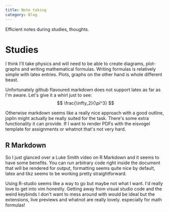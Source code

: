 ```yaml
---
title: Note taking
category: Blog
---
```

Efficient notes during studies, thoughts.

# Studies
I think I'll take physics and will need to be able to create diagrams, plot-graphs and writing mathematical formulas. Writing formulas is relatively simple with latex entries. Plots, graphs on the other hand is whole different beast.

Unfortunately github flavoured markdown does not support latex as far as I'm aware. Let's give it a whirl just to see:
$$
\frac{\infty_2}{\pi^3}
$$

Otherwise markdown seems like a really nice approach with a good outline, joplin might actually be really suited for the task. There's some extra functionality it can provide. If I want to render PDFs with the eisvogel template for assignments or whatnot that's not very hard.

## R Markdown
So I just glanced over a Luke Smith video on R Markdown and it seems to have some benefits. You can run arbitrary code right inside the document that will be rendered for output, formatting seems quite nice by default, latex and tikz seems to be working pretty straightforward.

Using R-studio seems like a way to go but maybe not what I want. I'd really love to get into vim honestly. Getting away from visual studio code and the weird keybinds I don't want to mess around with would be ideal but the extensions, live previews and whatnot are really lovely. especially for math formulas!